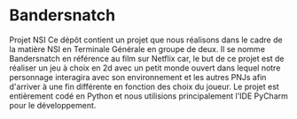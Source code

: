 # Bandersnatch
Projet NSI
Ce dépôt contient un projet que nous réalisons dans le cadre de la matière NSI en Terminale Générale en groupe de deux.
Il se nomme Bandersnatch en référence au film sur Netflix car, le but de ce projet est de réaliser un jeu à choix en 2d avec un petit monde ouvert dans lequel
notre personnage interagira avec son environnement et les autres PNJs afin d'arriver à une fin différente en fonction des choix du joueur.
Le projet est entièrement codé en Python et nous utilisions principalement l'IDE PyCharm pour le développement.
